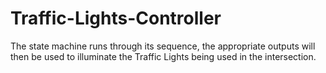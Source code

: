# Traffic-Lights-Controller
The state machine runs through its sequence, the appropriate outputs will then be used to illuminate the Traffic Lights being used in the intersection.
